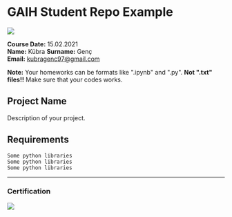 # GAIH Student Repo Example
![](img/logo.png)

**Course Date:** 15.02.2021  
**Name:** Kübra
**Surname:** Genç  
**Email:** kubragenc97@gmail.com  

**Note:** Your homeworks can be formats like ".ipynb" and ".py". **Not ".txt" files!!** Make sure that your codes works.  

## Project Name
Description of your project.

## Requirements
```
Some python libraries
Some python libraries
Some python libraries
```
---

### Certification
![](img/certificate_ex.png)

